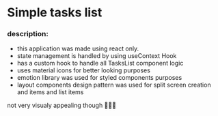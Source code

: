 # Simple tasks list

### description:

- this application was made using react only.
- state management is handled by using useContext Hook
- has a custom hook to handle all TasksList component logic
- uses material icons for better looking purposes
- emotion library was used for styled components purposes
- layout components design pattern was used for split screen creation and items and list items


not very visualy appealing though 🤣🤣🤣
